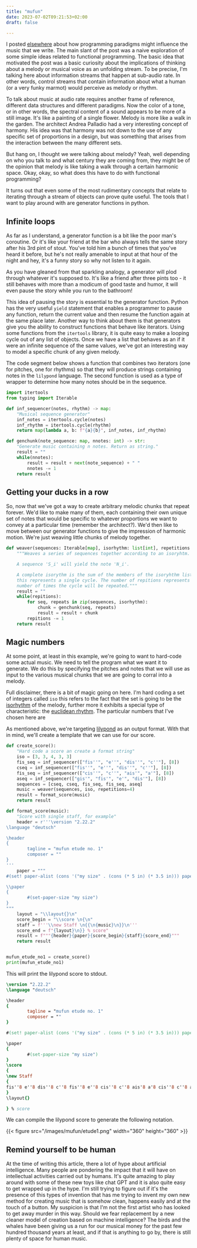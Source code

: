 ```yaml
---
title: "mufun"
date: 2023-07-02T09:21:53+02:00
draft: false

---
```


I posted [elsewhere](/programming/objectsandmusic) about how programming
paradigms might influence the music that we write. The main slant
of the post was a naive exploration of some simple ideas related to
functional programming. The basic idea that motivated the post was a
basic curiosity about the implications of thinking about a melody or
musical voice as an unfolding stream. To be precise, I'm talking here
about information streams that happen at sub-audio rate. In other words,
control streams that contain information about what a human
(or a very funky marmot) would perceive as melody or rhythm.

To talk about music at audio rate requires another frame of reference,
different data structures and different paradigms. Now the color of a
tone, or in other words, the spectral content of a sound appears to be
more of a still image. It's like a painting of a single flower. Melody
is more like a walk in the garden. The architect Andrea Palladio had a
very interesting concept of harmony. His idea was that harmony was not
down to the use of any specific set of proportions in a design, but was
something that arises from the interaction between the many different
sets.

But hang on, I thought we were talking about melody? Yeah, well
depending on who you talk to and what century they are coming from,
they might be of the opinion that melody is like taking a walk through
a certain harmonic space. Okay, okay, so what does this have to do with
functional programming?

It turns out that even some of the most rudimentary concepts that relate to
iterating through a stream of objects can prove quite useful. The tools that I
want to play around with are generator functions in python.

## Infinite loops 

As far as I understand, a generator function is a bit like the poor
man's coroutine. Or it's like your friend at the bar who always
tells the same story after his 3rd pint of stout. You've told him a
bunch of times that you've heard it before, but he's not really amenable
to input at that hour of the night and hey, it's a funny story so why
not listen to it again. 

As you have gleaned from that sparkling analogy, a generator will plod
through whatever it's supposed to. It's like a friend after three pints
too - it still behaves with more than a modicum of good taste and humor,
it will even pause the story while you run to the bathroom!

This idea of pausing the story is essential to the generator function.
Python has the very useful `yield` statement that enables a programmer
to pause any function, return the current value and then resume the
function again at the same place later. Another way to think about
them is that generators give you the ability to construct functions
that behave like iterators. Using some functions from the `itertools`
library, it is quite easy to make a looping cycle out of any list of
objects. Once we have a list that behaves as an if it were an infinite
sequence of the same values, we've got an interesting way to model a
specific chunk of any given melody.

The code segment below shows a function that combines two iterators
(one for pitches, one for rhythms) so that they will produce strings
containing notes in the `lilypond` language. The second function is
used as a type of wrapper to determine how many notes should be in the
sequence.


```python
import itertools
from typing import Iterable

def inf_sequencer(notes, rhythm) -> map:
    "Musical sequence generator"
    inf_notes = itertools.cycle(notes)
    inf_rhythm = itertools.cycle(rhythm)
    return map(lambda a, b: f"{a}{b}", inf_notes, inf_rhythm)

def genchunk(note_sequence: map, nnotes: int) -> str:
    "Generate music containing n notes. Return as string."
    result = ""
    while(nnotes):
        result = result + next(note_sequence) + " "
        nnotes -= 1
    return result
```

## Getting your ducks in a row

So, now that we've got a way to create arbitrary melodic chunks that repeat
forever. We'd like to make many of them, each containing their own
unique set of notes that would be specific to whatever proportions we want to
convey at a particular time (remember the architect?). We'd then like to move
between our generator functions to give the impression of harmonic motion.
We're just weaving little chunks of melody together.

```python
def weaver(sequences: Iterable[map], isorhythm: list[int], repetitions: int):
    """Weaves a series of sequences together according to an isoryhtm.

    A sequence 'S_i' will yield the note 'N_i'.

    A complete isorythm is the sum of the members of the isoryhthm list,
    this represents a single cycle. The number of repitions represents the
    number of times the cycle will be repeated."""
    result = ""
    while(repitions):
        for seq, repeats in zip(sequences, isorhythm):
            chunk = genchunk(seq, repeats)
            result = result + chunk 
        repitions -= 1
    return result
```

## Magic numbers

At some point, at least in this example, we're going to want to
hard-code some actual music. We need to tell the program what we want it
to generate. We do this by specifying the pitches and notes that we will
use as input to the various musical chunks that we are going to corral
into a melody.

Full disclaimer, there is a bit of magic going on here. I'm hard coding
a set of integers called `iso` this refers to the fact that the set is
going to be the [isorhythm](https://en.wikipedia.org/wiki/Isorhythm) of
the melody, further more it exhibits a special type of characteristic:
the [euclidean rhythm](https://en.wikipedia.org/wiki/Euclidean_rhythm).
The particular numbers that I've chosen here are

As mentioned above, we're targeting [lilypond](https://lilypond.org) as
an output format. With that in mind, we'll create a template that
we can use for our score.


```python
def create_score():
    "Hard code a score an create a format string"
    iso = [3, 3, 4, 3, 3]
    fis_seq = inf_sequencer(["fis''", "e''", "dis''", "c''"], [8])
    cseq = inf_sequencer(["fis''", "e''", "dis''", "c''"], [8])
    fis_seq = inf_sequencer(["cis''", "c''", "ais'", "a'"], [8])
    aseq = inf_sequencer(["gis'", "fis'", "e'", "dis'"], [8])
    sequences = [cseq, cseq, fis_seq, fis_seq, aseq]
    music = weaver(sequences, iso, repetitions=4)
    result = format_score(music)
    return result

def format_score(music):
    "Score with single staff, for example"
    header = r'''\version "2.22.2"
\language "deutsch"

\header 
{ 
        tagline = "mufun etude no. 1"
        composer = ""
}
'''
    paper = """
#(set! paper-alist (cons '("my size" . (cons (* 5 in) (* 3.5 in))) paper-alist))

\\paper 
{
        #(set-paper-size "my size")
}
"""
    layout = "\\layout{}\n" 
    score_begin = "\\score \n{\n"
    staff = f'''\\new Staff \n{{\n{music}\n}}\n'''
    score_end = f"{layout}\n}} % score"
    result = f"""{header}{paper}{score_begin}{staff}{score_end}"""
    return result


mufun_etude_no1 = create_score()
print(mufun_etude_no1)
```

This will print the lilypond score to stdout. 

```lilypond
\version "2.22.2"
\language "deutsch"

\header 
{ 
        tagline = "mufun etude no. 1"
        composer = ""
}

#(set! paper-alist (cons '("my size" . (cons (* 5 in) (* 3.5 in))) paper-alist))

\paper 
{
        #(set-paper-size "my size")
}
\score 
{
\new Staff 
{
fis''8 e''8 dis''8 c''8 fis''8 e''8 cis''8 c''8 ais'8 a'8 cis''8 c''8 ais'8 gis'8 fis'8 e'8 dis''8 c''8 fis''8 e''8 dis''8 c''8 a'8 cis''8 c''8 ais'8 a'8 cis''8 c''8 dis'8 gis'8 fis'8 fis''8 e''8 dis''8 c''8 fis''8 e''8 ais'8 a'8 cis''8 c''8 ais'8 a'8 cis''8 e'8 dis'8 gis'8 dis''8 c''8 fis''8 e''8 dis''8 c''8 c''8 ais'8 a'8 cis''8 c''8 ais'8 a'8 fis'8 e'8 dis'8 
}
\layout{}

} % score
```

We can compile the lilypond score to generate the following notation.

{{< figure src="/images/mufun/etude1.png" width="360" height="360" >}}

## Remind yourself to be human

At the time of writing this article, there a lot of hype about
artificial intelligence. Many people are pondering the impact that it
will have on intellectual activities carried out by humans. It's quite
amazing to play around with some of these new toys like chat GPT and it
is also quite easy to get wrapped up in the hype. I'm still trying to
figure out if it's the presence of this types of invention that has me
trying to invent my own new method for creating music that is somehow
clean, happens easily and at the touch of a button. My suspicion is that
I'm not the first artist who has looked to get away murder in this way.
Should we fear replacement by a new cleaner model of creation based on
machine intelligence? The birds and the whales have been giving us a run
for our musical money for the past few hundred thousand years at least,
and if that is anything to go by, there is still plenty of space for
human music.

